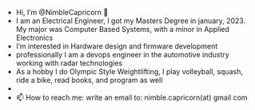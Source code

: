 - Hi, I’m @NimbleCapricorn 👋
- I am an Electrical Engineer, I got my Masters Degree in january, 2023. My major was Computer Based Systems, with a minor in Applied Electronics
- I’m interested in Hardware design and firmware development
- professionally I am a devops engineer in the automotive industry working with radar technologies
- As a hobby I do Olympic Style Weightlifting, I play volleyball, squash, ride a bike, read books, and program as well
- 
- 📫 How to reach me:  write an email to: nimble.capricorn(at) gmail com 

<!---
NimbleCapricorn/NimbleCapricorn is a ✨ special ✨ repository because its `README.md` (this file) appears on your GitHub profile.
You can click the Preview link to take a look at your changes.
--->
